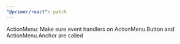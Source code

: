 ```yaml
---
"@primer/react": patch
---
```


ActionMenu: Make sure event handlers on ActionMenu.Button and ActionMenu.Anchor are called
